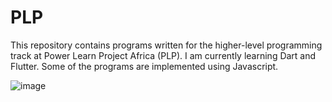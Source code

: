 # PLP
This repository contains programs written for the higher-level programming track at Power Learn Project Africa (PLP). I am currently learning Dart and Flutter. Some of the programs are implemented using Javascript.

![image](https://github.com/RichardMiruka/PLP/assets/105627752/b354d826-1851-4320-88af-235c149ca2b8)
